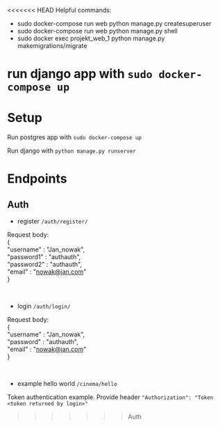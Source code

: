 <<<<<<< HEAD
Helpful commands:
- sudo docker-compose run web python manage.py createsuperuser
- sudo docker-compose run web python manage.py shell
- sudo docker exec projekt_web_1 python manage.py makemigrations/migrate




run django app with `sudo docker-compose up`
=======
# Setup

Run postgres app with `sudo docker-compose up`

Run django with `python manage.py runserver`

# Endpoints

## Auth

* register `/auth/register/` 

Request body:<br/>
{<br/>
    "username" : "Jan_nowak",<br/>
    "password1" : "authauth",<br/>
    "password2" : "authauth",<br/>
    "email" : "nowak@jan.com"<br/>
}

<br/>

* login `/auth/login/`

Request body:<br/>
{<br/>
    "username" : "Jan_nowak",<br/>
    "password" : "authauth",<br/>
    "email" : "nowak@jan.com"<br/>
}

<br/>

* example hello world `/cinema/hello`

Token authentication example. 
Provide header `"Authorization": "Token <token returned by login>"`

>>>>>>> Auth
